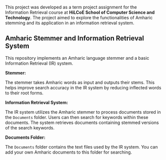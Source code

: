 This project was developed as a term project assignment for the Information Retrieval course at **HiLCoE School of Computer Science and Technology**. The project aimed to explore the functionalities of Amharic stemming and its application in an information retrieval system.

## Amharic Stemmer and Information Retrieval System

This repository implements an Amharic language stemmer and a basic Information Retrieval (IR) system.

**Stemmer:**

The stemmer takes Amharic words as input and outputs their stems. This helps improve search accuracy in the IR system by reducing inflected words to their root forms.

**Information Retrieval System:**

The IR system utilizes the Amharic stemmer to process documents stored in the `Documents` folder. Users can then search for keywords within these documents. The system retrieves documents containing stemmed versions of the search keywords.


**Documents Folder:**

The `Documents` folder contains the text files used by the IR system. You can add your own Amharic documents to this folder for searching.


